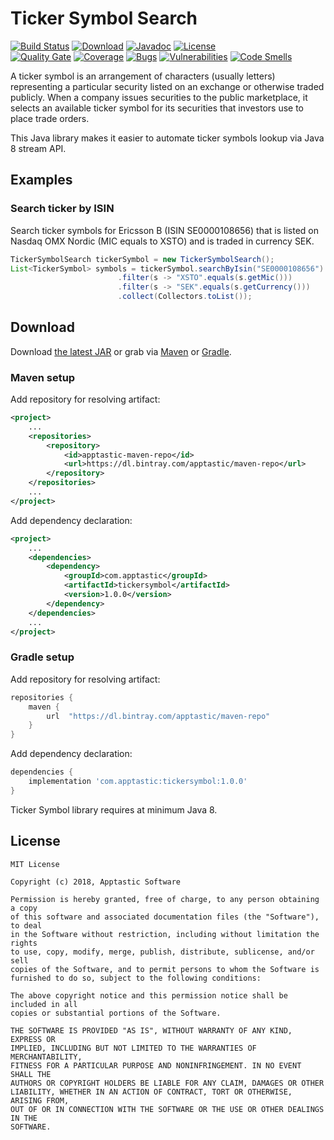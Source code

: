 Ticker Symbol Search
====================

[![Build Status](https://travis-ci.org/w3stling/tickersymbol.svg?branch=master)](https://travis-ci.org/w3stling/tickersymbol)
[![Download](https://api.bintray.com/packages/apptastic/maven-repo/tickersymbol/images/download.svg)](https://bintray.com/apptastic/maven-repo/tickersymbol/_latestVersion)
[![Javadoc](https://img.shields.io/badge/javadoc-1.0.0-blue.svg)](https://w3stling.github.io/tickersymbol/javadoc/1.0.0)
[![License](http://img.shields.io/:license-MIT-blue.svg?style=flat-round)](http://apptastic-software.mit-license.org)   
[![Quality Gate](https://sonarcloud.io/api/project_badges/measure?project=com.apptastic%3Atickersymbol&metric=alert_status)](https://sonarcloud.io/dashboard?id=com.apptastic%3Atickersymbol)
[![Coverage](https://sonarcloud.io/api/project_badges/measure?project=com.apptastic%3Atickersymbol&metric=coverage)](https://sonarcloud.io/component_measures?id=com.apptastic%3Atickersymbol&metric=Coverage)
[![Bugs](https://sonarcloud.io/api/project_badges/measure?project=com.apptastic%3Atickersymbol&metric=bugs)](https://sonarcloud.io/component_measures?id=com.apptastic%3Atickersymbol&metric=bugs)
[![Vulnerabilities](https://sonarcloud.io/api/project_badges/measure?project=com.apptastic%3Atickersymbol&metric=vulnerabilities)](https://sonarcloud.io/component_measures?id=com.apptastic%3Artickersymbol&metric=vulnerabilities)
[![Code Smells](https://sonarcloud.io/api/project_badges/measure?project=com.apptastic%3Atickersymbol&metric=code_smells)](https://sonarcloud.io/component_measures?id=com.apptastic%3Atickersymbol&metric=code_smells)


A ticker symbol is an arrangement of characters (usually letters) representing a particular security listed on an
exchange or otherwise traded publicly. When a company issues securities to the public marketplace, it selects an
available ticker symbol for its securities that investors use to place trade orders.

This Java library makes it easier to automate ticker symbols lookup via Java 8 stream API.

Examples
--------
### Search ticker by ISIN
Search ticker symbols for Ericsson B (ISIN SE0000108656) that is listed on Nasdaq OMX Nordic (MIC equals to XSTO) and is traded in currency SEK. 
```java
TickerSymbolSearch tickerSymbol = new TickerSymbolSearch();
List<TickerSymbol> symbols = tickerSymbol.searchByIsin("SE0000108656")
                        .filter(s -> "XSTO".equals(s.getMic()))
                        .filter(s -> "SEK".equals(s.getCurrency()))
                        .collect(Collectors.toList());
```

Download
--------

Download [the latest JAR][1] or grab via [Maven][2] or [Gradle][3].

### Maven setup
Add repository for resolving artifact:
```xml
<project>
    ...
    <repositories>
        <repository>
            <id>apptastic-maven-repo</id>
            <url>https://dl.bintray.com/apptastic/maven-repo</url>
        </repository>
    </repositories>
    ...
</project>
```

Add dependency declaration:
```xml
<project>
    ...
    <dependencies>
        <dependency>
            <groupId>com.apptastic</groupId>
            <artifactId>tickersymbol</artifactId>
            <version>1.0.0</version>
        </dependency>
    </dependencies>
    ...
</project>
```

### Gradle setup
Add repository for resolving artifact:
```groovy
repositories {
    maven {
        url  "https://dl.bintray.com/apptastic/maven-repo" 
    }
}
```

Add dependency declaration:
```groovy
dependencies {
    implementation 'com.apptastic:tickersymbol:1.0.0'
}
```

Ticker Symbol library requires at minimum Java 8.

License
-------

    MIT License
    
    Copyright (c) 2018, Apptastic Software
    
    Permission is hereby granted, free of charge, to any person obtaining a copy
    of this software and associated documentation files (the "Software"), to deal
    in the Software without restriction, including without limitation the rights
    to use, copy, modify, merge, publish, distribute, sublicense, and/or sell
    copies of the Software, and to permit persons to whom the Software is
    furnished to do so, subject to the following conditions:
    
    The above copyright notice and this permission notice shall be included in all
    copies or substantial portions of the Software.
    
    THE SOFTWARE IS PROVIDED "AS IS", WITHOUT WARRANTY OF ANY KIND, EXPRESS OR
    IMPLIED, INCLUDING BUT NOT LIMITED TO THE WARRANTIES OF MERCHANTABILITY,
    FITNESS FOR A PARTICULAR PURPOSE AND NONINFRINGEMENT. IN NO EVENT SHALL THE
    AUTHORS OR COPYRIGHT HOLDERS BE LIABLE FOR ANY CLAIM, DAMAGES OR OTHER
    LIABILITY, WHETHER IN AN ACTION OF CONTRACT, TORT OR OTHERWISE, ARISING FROM,
    OUT OF OR IN CONNECTION WITH THE SOFTWARE OR THE USE OR OTHER DEALINGS IN THE
    SOFTWARE.


[1]: https://bintray.com/apptastic/maven-repo/tickersymbol/_latestVersion
[2]: https://maven.apache.org
[3]: https://gradle.org